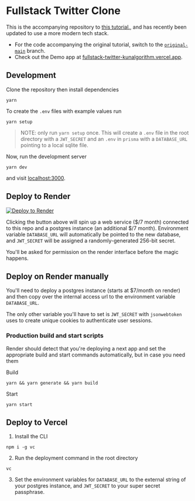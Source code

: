 # Fullstack Twitter Clone


This is the accompanying repository to [this tutorial.](https://kunal.sh/posts/building-a-fullstack-twitter-clone), and has recently been updated to use a more modern tech stack. 
- For the code accompanying the original tutorial, switch to the [`original-main`](https://github.com/kunalgorithm/fullstack-twitter/tree/original-main) branch. 
- Check out the Demo app at [fullstack-twitter-kunalgorithm.vercel.app](https://fullstack-twitter-kunalgorithm.vercel.app).


## Development

Clone the repository then install dependencies

```
yarn
```

To create the `.env` files with example values run

```
yarn setup
```

> NOTE: only run `yarn setup` once. This will create a `.env` file in the root directory with a `JWT_SECRET` and an `.env` in `prisma` with a `DATABASE_URL` pointing to a local sqlite file.

Now, run the development server

```
yarn dev
```

and visit [localhost:3000](http://localhost:3000).

## Deploy to Render

[![Deploy to Render](https://render.com/images/deploy-to-render-button.svg)](https://render.com/deploy?repo=https://github.com/kunalgorithm/fullstack-twitter)

Clicking the button above will spin up a web service ($/7 month) connected to this repo and a postgres instance (an additional $/7 month). Environment variable `DATABASE_URL` will automatically be pointed to the new database, and `JWT_SECRET` will be assigned a randomly-generated 256-bit secret.

You'll be asked for permission on the render interface before the magic happens.

## Deploy on Render manually

You'll need to deploy a postgres instance (starts at \$7/month on render) and then copy over the internal access url to the environment variable `DATABASE_URL`.

The only other variable you'll have to set is `JWT_SECRET` with `jsonwebtoken` uses to create unique cookies to authenticate user sessions.

### Production build and start scripts

Render should detect that you're deploying a next app and set the appropriate build and start commands automatically, but in case you need them

Build

```
yarn && yarn generate && yarn build
```

Start

```
yarn start
```

## Deploy to Vercel 

1. Install the CLI 

```
npm i -g vc
```

2. Run the deployment command in the root directory 

```
vc
```

3. Set the environment variables for `DATABASE_URL` to the external string of your postgres instance, and `JWT_SECRET` to your super secret passphrase. 
